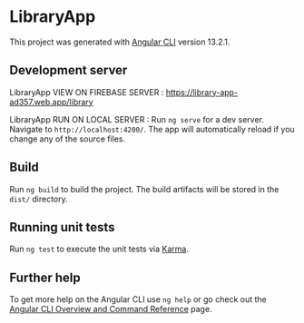 # LibraryApp

This project was generated with [Angular CLI](https://github.com/angular/angular-cli) version 13.2.1.

## Development server

LibraryApp VIEW ON FIREBASE SERVER : https://library-app-ad357.web.app/library

LibraryApp RUN ON LOCAL SERVER :
Run `ng serve` for a dev server. Navigate to `http://localhost:4200/`. The app will automatically reload if you change any of the source files.

## Build

Run `ng build` to build the project. The build artifacts will be stored in the `dist/` directory.

## Running unit tests

Run `ng test` to execute the unit tests via [Karma](https://karma-runner.github.io).

## Further help

To get more help on the Angular CLI use `ng help` or go check out the [Angular CLI Overview and Command Reference](https://angular.io/cli) page.
